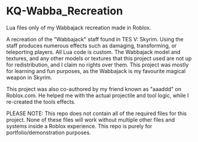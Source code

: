 # KQ-Wabba_Recreation
Lua files only of my Wabbajack recreation made in Roblox.

A recreation of the "Wabbajack" staff found in TES V: Skyrim. Using the staff produces numerous effects such as damaging, transforming, or teleporting players. All Lua code is custom. The Wabbajack model and textures, and any other models or textures that this project used are not up for redistribution, and I claim no rights over them. This project was mostly for learning and fun purposes, as the Wabbajack is my favourite magical weapon in Skyrim.

This project was also co-authored by my friend known as "aaaddd" on Roblox.com. He helped me with the actual projectile and tool logic, while I re-created the tools effects. 

PLEASE NOTE: This repo does not contain all of the required files for this project. None of these files will work without multiple other files and systems inside a Roblox experience. This repo is purely for portfolio/demonstration purposes.
